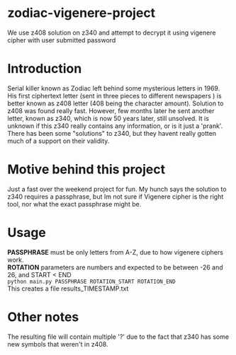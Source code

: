 # zodiac-vigenere-project

We use z408 solution on z340 and attempt to decrypt it using vigenere cipher with user submitted password

# Introduction

Serial killer known as Zodiac left behind some mysterious letters in 1969. His first ciphertext letter (sent in three pieces to different newspapers )
is better known as z408 letter (408 being the character amount). Solution to z408 was found really fast. However, few months later he sent another letter,
known as z340, which is now 50 years later, still unsolved. It is unknown if this z340 really contains any information, or is it just a 'prank'.
There has been some "solutions" to z340, but they havent really gotten much of a support on their validity.

# Motive behind this project

Just a fast over the weekend project for fun. My hunch says the solution to z340 requires a passphrase, but Im not sure if Vigenere cipher is the right tool,
nor what the exact passphrase might be.


# Usage
**PASSPHRASE** must be only letters from A-Z, due to how vigenere ciphers work.  
**ROTATION** parameters are numbers and expected to be between -26 and 26, and START < END  
```python main.py PASSPHRASE ROTATION_START ROTATION_END```  
This creates a file results_TIMESTAMP.txt

# Other notes

The resulting file will contain multiple '?' due to the fact that z340 has some new symbols that weren't in z408.
